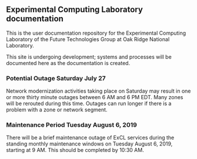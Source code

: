 ## Experimental Computing Laboratory documentation

This is the user documentation repository for the Experimental Computing
Laboratory of the Future Technologies Group at Oak Ridge National Laboratory.

This site is undergoing development; systems and processes will be documented
here as the documentation is created.

### Potential Outage Saturday July 27

Network modernization activities taking place on Saturday may result in one or
more thirty minute outages between 6 AM and 6 PM EDT. Many zones will be 
rerouted during this time.  Outages can run longer if there is a problem
with a zone or network segment.

### Maintenance Period Tuesday August 6, 2019

There will be a brief maintenance outage of ExCL services during
the standing monthly maintenance windows on Tuesday
August 6, 2019, starting at 9 AM.  This should be completed by 10:30 AM.
